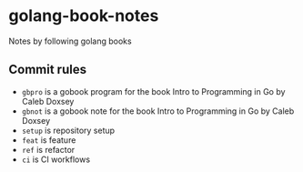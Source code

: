 # golang-book-notes

Notes by following golang books

## Commit rules

- `gbpro` is a gobook program for the book Intro to Programming in Go by Caleb Doxsey
- `gbnot` is a gobook note for the book Intro to Programming in Go by Caleb Doxsey
- `setup` is repository setup
- `feat` is feature
- `ref` is refactor
- `ci` is CI workflows
